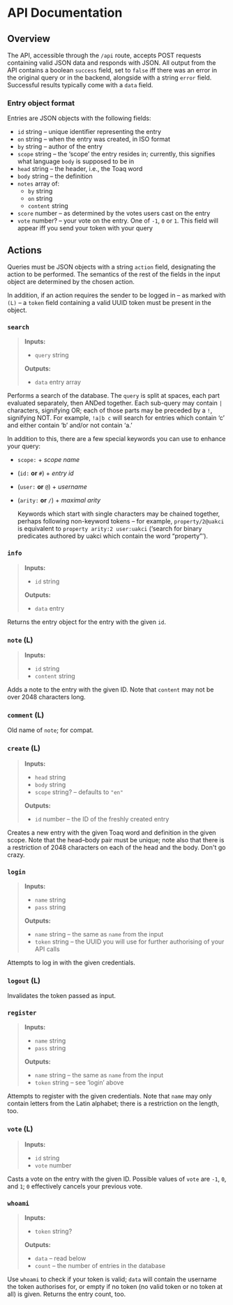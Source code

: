 # API Documentation

## Overview

  The API, accessible through the `/api` route, accepts POST requests
containing valid JSON data and responds with JSON. All output from the
API contains a boolean `success` field, set to `false` iff there was
an error in the original query or in the backend, alongside with a
string `error` field. Successful results typically come with a `data`
field.

### Entry object format

Entries are JSON objects with the following fields:

* `id` string – unique identifier representing the entry
* `on` string – when the entry was created, in ISO format
* `by` string – author of the entry
* `scope` string – the ‘scope’ the entry resides in; currently, this
  signifies what language `body` is supposed to be in
* `head` string – the header, i.e., the Toaq word
* `body` string – the definition
* `notes` array of:
  - `by` string
  - `on` string
  - `content` string
* `score` number – as determined by the votes users cast on the entry
* `vote` number? – your vote on the entry. One of `-1`, `0` or `1`.
  This field will appear iff you send your token with your query

## Actions

  Queries must be JSON objects with a string `action` field,
designating the action to be performed. The semantics of the rest of
the fields in the input object are determined by the chosen action.

  In addition, if an action requires the sender to be logged in – as
marked with `(L)` – a `token` field containing a valid UUID token must
be present in the object.

### `search`

> **Inputs:**
> 
> * `query` string
> 
> **Outputs:**
> 
> * `data` entry array

  Performs a search of the database. The `query` is split at spaces,
each part evaluated separately, then ANDed together. Each sub-query
may contain `|` characters, signifying OR; each of those parts may be
preceded by a `!`, signifying NOT. For example, `!a|b c` will search
for entries which contain ‘c’ and either contain ‘b’ and/or not
contain ‘a.’

  In addition to this, there are a few special keywords you can use to
enhance your query:

* `scope:` + *scope name*
* (`id:` **or** `#`) + *entry id*
* (`user:` **or** `@`) + *username*
* (`arity:` **or** `/`) + *maximal arity*

  Keywords which start with single characters may be chained together,
perhaps following non-keyword tokens – for example, `property/2@uakci`
is equivalent to `property arity:2 user:uakci` (‘search for binary
predicates authored by uakci which contain the word “property”’).

### `info`

> **Inputs:**
> 
> * `id` string
> 
> **Outputs:**
> 
> * `data` entry

  Returns the entry object for the entry with the given `id`.

### `note` (L)

> **Inputs:**
> 
> * `id` string
> * `content` string

  Adds a note to the entry with the given ID. Note that `content` may
not be over 2048 characters long.

### `comment` (L)

Old name of `note`; for compat.

### `create` (L)

> **Inputs:**
> 
> * `head` string
> * `body` string
> * `scope` string? – defaults to `"en"`
> 
> **Outputs:**
> 
> * `id` number – the ID of the freshly created entry

  Creates a new entry with the given Toaq word and definition in the
given scope. Note that the head–body pair must be unique; note also
that there is a restriction of 2048 characters on each of the head and
the body. Don't go crazy.

### `login`

> **Inputs:**
> 
> * `name` string
> * `pass` string
> 
> **Outputs:**
> 
> * `name` string – the same as `name` from the input
> * `token` string – the UUID you will use for further authorising of
  your API calls

  Attempts to log in with the given credentials.

### `logout` (L)

  Invalidates the token passed as input.

### `register`

> **Inputs:**
> 
> * `name` string
> * `pass` string
> 
> **Outputs:**
> 
> * `name` string – the same as `name` from the input
> * `token` string – see ‘login’ above

  Attempts to register with the given credentials. Note that `name`
may only contain letters from the Latin alphabet; there is a
restriction on the length, too.

### `vote` (L)

> **Inputs:**
> 
> * `id` string
> * `vote` number

  Casts a vote on the entry with the given ID. Possible values of
`vote` are `-1`, `0`, and `1`; `0` effectively cancels your previous
vote.

### `whoami`

> **Inputs:**
> 
> * `token` string?
> 
> **Outputs:**
> 
> * `data` – read below
> * `count` – the number of entries in the database

  Use `whoami` to check if your token is valid; `data` will contain
the username the token authorises for, or empty if no token (no valid
token or no token at all) is given. Returns the entry count, too.
